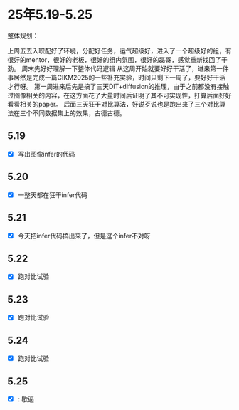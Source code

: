 # 25年5.19-5.25

整体规划：

上周五去入职配好了环境，分配好任务，运气超级好，进入了一个超级好的组，有很好的mentor，很好的老板，很好的组内氛围，很好的磊哥，感觉重新找回了干劲。
周末先好好理解一下整体代码逻辑
从这周开始就要好好干活了，进来第一件事居然是完成一篇CIKM2025的一些补充实验，时间只剩下一周了，要好好干活才行呀。
第一周进来后先是搞了三天DIT+diffusion的推理，由于之前都没有接触过图像相关的内容，在这方面花了大量时间后证明了其不可实现性，打算后面好好看看相关的paper。
后面三天狂干对比算法，好说歹说也是跑出来了三个对比算法在三个不同数据集上的效果，古德古德。

## 5.19

- [x] 写出图像infer的代码

## 5.20

- [x] 一整天都在狂干infer代码 

## 5.21

- [x] 今天把infer代码搞出来了，但是这个infer不对呀

## 5.22

- [x] 跑对比试验

## 5.23

- [x] 跑对比试验

## 5.24

- [x] 跑对比试验

## 5.25

- [x] : 歇逼